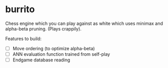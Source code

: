 # burrito
Chess engine which you can play against as white which uses minimax and alpha-beta pruning. (Plays crappily).

Features to build:
- [ ] Move ordering (to optimize alpha-beta)
- [ ] ANN evaluation function trained from self-play
- [ ] Endgame database reading
